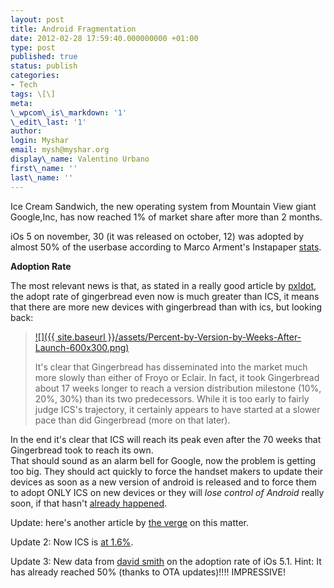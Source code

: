 ```yaml
---
layout: post
title: Android Fragmentation
date: 2012-02-28 17:59:40.000000000 +01:00
type: post
published: true
status: publish
categories:
- Tech
tags: \[\]
meta:
\_wpcom\_is\_markdown: '1'
\_edit\_last: '1'
author:
login: Myshar
email: mysh@myshar.org
display\_name: Valentino Urbano
first\_name: ''
last\_name: ''
---
```


Ice Cream Sandwich, the new operating system from Mountain View giant Google,Inc, has now reached 1% of market share after more than 2 months.

iOs 5 on november, 30 (it was released on october, 12) was adopted by almost 50% of the userbase according to Marco Arment's Instapaper [stats][0].

**Adoption Rate**

The most relevant news is that, as stated in a really good article by [pxldot][1], the adopt rate of gingerbread even now is much greater than ICS, it means that there are more new devices with gingerbread than with ics, but looking back:

> [![]({{ site.baseurl }}/assets/Percent-by-Version-by-Weeks-After-Launch-600x300.png)][2]
> 
> It's clear that Gingerbread has disseminated into the market much more slowly than either of Froyo or Eclair. In fact, it took Gingerbread about 17 weeks longer to reach a version distribution milestone (10%, 20%, 30%) than its two predecessors. While it is too early to fairly judge ICS's trajectory, it certainly appears to have started at a slower pace than did Gingerbread (more on that later).

In the end it's clear that ICS will reach its peak even after the 70 weeks that Gingerbread took to reach its own.  
That should sound as an alarm bell for Google, now the problem is getting too big. They should act quickly to force the handset makers to update their devices as soon as a new version of android is released and to force them to adopt ONLY ICS on new devices or they will _lose control of Android_ really soon, if that hasn't [already happened][3].

Update: here's another article by [the verge][4] on this matter.

Update 2: Now ICS is [at 1.6%][5].

Update 3: New data from [david smith][6] on the adoption rate of iOs 5.1\. Hint: It has already reached 50% (thanks to OTA updates)!!!! IMPRESSIVE!


[0]: http://www.marco.org/2011/11/30/more-ios-device-and-os-version-stats-from-instapaper
[1]: http://pxldot.com/post/18281312362/android-measuring-stick
[2]: http://www.myshar.org/android-fragmentation
[3]: http://www.theverge.com/2012/1/16/2711490/charlie-kindel-google-has-already-lost-control-of-android-and-has
[4]: http://www.theverge.com/2012/3/5/2846170/android-ice-cream-sandwich-delay-editorial
[5]: http://www.theverge.com/2012/3/6/2849493/android-4-ice-cream-sandwich-marketshare-slow-growth
[6]: http://david-smith.org/blog/2012/03/10/ios-5-dot-1-upgrade-stats/